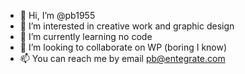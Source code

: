 - 👋 Hi, I’m @pb1955
- 👀 I’m interested in creative work and graphic design
- 🌱 I’m currently learning no code
- 💞️ I’m looking to collaborate on WP (boring I know)
- 📫 You can reach me by email pb@entegrate.com 

<!---
pb1955/pb1955 is a ✨ special ✨ repository because its `README.md` (this file) appears on your GitHub profile.
You can click the Preview link to take a look at your changes.
--->
